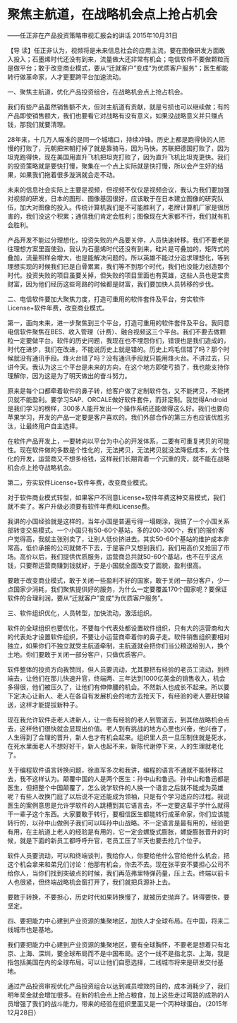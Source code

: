 # 聚焦主航道，在战略机会点上抢占机会

——任正非在产品投资策略审视汇报会的讲话 2015年10月31日

【导 读】任正非认为，视频将是未来信息社会的应用主流，要在图像研发方面敢入投入；石墨烯时代还没有到来，流量做大还非常有机会；电信软件不要做颗粒而是做平台；敢于改变商业模式，要从“迁就客户”变成“为优质客户服务”；医生都能转行做革命家，人才更要跨平台加速流动。

一、聚焦主航道，优化产品投资组合，在战略机会点上抢占机会。

我们有些产品虽然销售额不大，但对主航道有贡献，就是亏损也可以继续做；有的产品即使销售额大，我们也要看它对战略有没有意义，如果没战略意义并只赚点钱，那我们就要清理。

28年来，十几万人瞄准的是同一个城墙口，持续冲锋。历史上都是跑得快的人把慢的打败了，元朝把宋朝打掉了就是靠骑马，因为马快。苏联把德国打败了，因为坦克跑得快，现在美国用直升飞机把坦克打败了，因为直升飞机比坦克更快。我们的投资策略就是要快打慢，聚集在一个点上实际就是快打慢，所以会产生好的结果，如果我们拖着很多漩涡就会走不动。

未来的信息社会实际上主要是视频，但视频不仅仅是视频会议，我认为我们要加强对视频的研发，日本的图形、图像基因很好，应该敢于在日本建立图像的研究队伍，加大对图像的投入。传统计算机我们是不可能胜利了，老牌计算机厂家是很厉害的，我们没这个积累；通信我们肯定会胜利；图像现在大家都不行，我们就有机会胜利。

产品开发不能过分理想化，投资失败的产品要关停，人员快速转移。我们不要老是往理想方案里面使劲，我认为石墨烯时代还没有到来，硅片是可叠加的，矩阵式的叠加，流量照样会增大，也是能解决问题的。所以英雄不能过分追求理想化，等到理想实现的时候我们已是白骨累累，我们等不到那个时代，我们也没能力创造那个时代。投资失败的项目虽要关掉，但失败的项目里面也有英雄，这些人员也是宝贵财富，因为他们经历这些弯路的时候都是财富，我们要加快人员转移的步伐。

二、电信软件要加大聚焦力度，打造可重用的软件套件及平台，夯实软件License+软件年费，改变商业模式。

第一，面向未来，进一步聚焦到三个平台，打造可重用的软件套件及平台。我同意电信软件聚焦在BES、收入管理（计费）、融合视频这三个平台。我们不要去做颗粒一定要做平台。软件的历史问题，我现在也不埋怨你们，错误也是我们造成的，时代在进步，我们在改进，不能说历史上就是错的。历史上鸡毛信错了吗？那个时候就没有通讯手段。烽火台错了吗？没有通讯手段就只能用烽火台。不讲过去，只讲今天。我认为这三个平台是未来的方向，在这个地方即使亏损了，我也能支持你理解你，因为这是为了明天做出的奋斗努力。

原来是每个口都牵着软件的鼻子转，给客户做了定制软件包，又不能拷贝，不能拷贝就不能盈利。要学习SAP、ORCALE做好软件套件，而非定制。我觉得Android是我们学习的榜样，300多人能开发出一个操作系统还能做得这么好。我们也要向苹果学习，开发的产品一定要是客户喜欢的。我们外部合作的第三方也应该优胜劣汰，让最终用户自主选择。

在软件产品开发上，一要转向以平台为中心的开发体系，二要有可重复拷贝的可能性。现在软件做的多数是个性化的，无法拷贝，无法拷贝就没法降低成本，太个性化的开发，运营商又不想多给钱，这样我们长期背着一个沉重的壳，就不能在战略机会点上抢夺战略机会。

第二，夯实软件License+软件年费，改变商业模式。

对于软件商业模式转型，如果客户不同意License+软件年费这种交易模式，我们就不卖了。客户升级必须要有软件年费和License费。

我讲的小国经验就是这样的，当年小国是普遍亏得一塌糊涂，我搞了一个小国关系部转变交易模式。一个小国只有50-60个基站，多的200-300个，我们的报价客户觉得高，我就主张别卖了，让别人低价挤进去。其实50-60个基站的维护成本非常高，低价承接的公司就做不下去，于是客户又想到我们，我们用高价又抢回了市场。高价以后，我们提供优质服务，运营商总共就50-60个基站，也不在乎这点钱，只要帮运营商赚到钱就好，于是小国就全面改变了面貌，盈利很高。

要敢于改变商业模式，敢于关闭一些盈利不好的国家，敢于关闭一部分客户，少一点国家少消耗，我们聚焦提供好的服务，为什么一定要覆盖170个国家呢？要保证软件的合理利润，要从“迁就客户”变成“为优质客户服务”。

三、软件组织优化，人员转型，加快流动，激活组织。

软件的全球组织也要优化，不要每个代表处都设置软件组织，只有大的运营商和大的代表处才设置软件组织，不要让小运营商牵着你的鼻子走。软件销售组织要相对独立，如果你们不独立就受主航道牵制，主航道就会把你们当公粮送给别人，换个土地。你们要敢于关闭一部分客户，只做优质客户。

软件整体的投资方向我赞同，但人员要流动，尤其要把有经验的老员工流动，到终端去，让他们在那儿快速升官，终端两、三年达到1000亿美金的销售收入，机会多得很，他们被压久了，让他们有伸伸腰的机会。不然新人也成长不起来。所以要下定决心让新人、老人在各自有发展机会的地方去抢天下，有经验的老人要赶快输送，这样才能提拔新种子。

现在我允许软件走老人进新人，让一些有经验的老人到管道去，到其他战略机会点去，这样他们很快就会显现出价值。老人到有挑战的地方心里也兴奋，他兴奋了，人生得到了合理的晋升，新人也才有机会起来。组织里人员一旦压制住就是死水，在死水里面老人不想好好干，新人也起不来，新陈代谢停下来，人的生理就老化了。

关于编程软件语言转换问题，徐直军多次和我讲，编程的语言不通就不能转移过去，我不这样认为。颠覆中国的人是两个医生：孙中山和鲁迅。孙中山和鲁迅都是医生，但把整个中国颠覆了，怎么说学软件的人换一个语言之后就不能成为英雄呢？有些人改换门庭了以后说不定还能成为领袖，只是有个学习适应的过程。我说医生的案例意思是允许学软件的人跳槽到其它语言去，不一定要这辈子学什么就得干一辈子这个东西。大家要敢于转行，要相信医生都能转行成革命家，你们应该能转行的，以孙中山做例子我们可以叫孙中山战略。不一定语言是最有用的，经验更有用，在主航道上老人的经验是有用的，它一定会螺旋式膨胀，螺旋膨胀晋升的时候，就是下面的新员工都呼呼升官，老员工压了半天也要去抢几个位子。

软件人员要流动，可以和终端谈判，我给你人，你要给他什么官给他什么机会，把这个机会拿来和弟兄们讨论：他那有机会，你去不去。现在张平安不要担心公司不给你人，当你们找到突破点的时候，我们再范弗里特弹药量，压上去。终端以前卡人也很紧，但终端战略机会窗打开了，我们就把兵源补上去。

要敢于转换，不要担心，历史时代如果转换慢了，就被历史抛弃了。转得要快，要坚定。

四、要把能力中心建到产业资源的集聚地区，加快人才全球布局。在中国，将来二线城市也是基地。

我们要把能力中心建到产业资源的集聚地区，要有全球胸怀，不要老是想着只有北京、上海、深圳，要全球布局而不是中国布局。这个一线不是指北京、上海，我是指包括美国在内的全球布局。可以让他们自愿选择，二线城市将来是研发交付基地。

通过产品投资审视优化产品投资组合以达到减员增效的目的，成本消耗少了，我们明年奖金就会增加很多。在新的机会点上抢占粮食，加上这些走过弯路的成熟的人员增强了我们的战斗能力，带来的经验在组织里面又是一个丙种球蛋白。（2015年12月28日）

